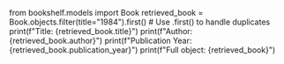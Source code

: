 from bookshelf.models import Book
retrieved_book = Book.objects.filter(title="1984").first() # Use .first() to handle duplicates
print(f"Title: {retrieved_book.title}")
print(f"Author: {retrieved_book.author}")
print(f"Publication Year: {retrieved_book.publication_year}")
print(f"Full object: {retrieved_book}")